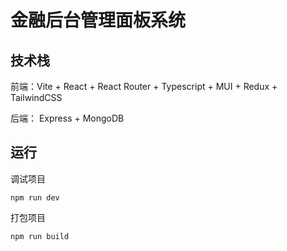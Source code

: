 # 金融后台管理面板系统

## 技术栈

前端：Vite + React + React Router + Typescript + MUI + Redux + TailwindCSS

后端： Express + MongoDB

## 运行

调试项目

```shell
npm run dev
```

打包项目

```shell
npm run build
```

